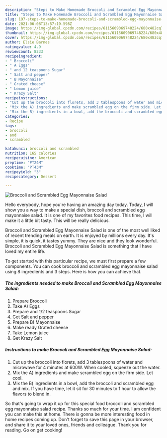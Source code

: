 ```yaml
---
description: "Steps to Make Homemade Broccoli and Scrambled Egg Mayonnaise Salad"
title: "Steps to Make Homemade Broccoli and Scrambled Egg Mayonnaise Salad"
slug: 197-steps-to-make-homemade-broccoli-and-scrambled-egg-mayonnaise-salad
date: 2021-06-08T13:57:19.598Z
image: https://img-global.cpcdn.com/recipes/6115609069748224/680x482cq70/broccoli-and-scrambled-egg-mayonnaise-salad-recipe-main-photo.jpg
thumbnail: https://img-global.cpcdn.com/recipes/6115609069748224/680x482cq70/broccoli-and-scrambled-egg-mayonnaise-salad-recipe-main-photo.jpg
cover: https://img-global.cpcdn.com/recipes/6115609069748224/680x482cq70/broccoli-and-scrambled-egg-mayonnaise-salad-recipe-main-photo.jpg
author: Elsie Barnes
ratingvalue: 4.9
reviewcount: 8233
recipeingredient:
- " Broccoli"
- " A Eggs"
- " and 12 teaspoons Sugar"
- " Salt and pepper"
- " B Mayonnaise"
- " Grated cheese"
- " Lemon juice"
- " Krazy Salt"
recipeinstructions:
- "Cut up the broccoli into florets, add 3 tablespoons of water and microwave for 4 minutes at 600W. When cooled, squeeze out the water."
- "Mix the A) ingredients and make scrambled egg on the firm side. Let cool."
- "Mix the B) ingredients in a bowl, add the broccoli and scrambled egg and mix. If you have time, let it sit for 30 minutes to 1 hour to allow the flavors to blend in."
categories:
- Recipe
tags:
- broccoli
- and
- scrambled

katakunci: broccoli and scrambled 
nutrition: 165 calories
recipecuisine: American
preptime: "PT24M"
cooktime: "PT43M"
recipeyield: "3"
recipecategory: Dessert

---
```



![Broccoli and Scrambled Egg Mayonnaise Salad](https://img-global.cpcdn.com/recipes/6115609069748224/680x482cq70/broccoli-and-scrambled-egg-mayonnaise-salad-recipe-main-photo.jpg)

Hello everybody, hope you're having an amazing day today. Today, I will show you a way to make a special dish, broccoli and scrambled egg mayonnaise salad. It is one of my favorites food recipes. This time, I will make it a little bit tasty. This will be really delicious.



Broccoli and Scrambled Egg Mayonnaise Salad is one of the most well liked of recent trending meals on earth. It is enjoyed by millions every day. It's simple, it is quick, it tastes yummy. They are nice and they look wonderful. Broccoli and Scrambled Egg Mayonnaise Salad is something that I have loved my entire life.


To get started with this particular recipe, we must first prepare a few components. You can cook broccoli and scrambled egg mayonnaise salad using 8 ingredients and 3 steps. Here is how you can achieve that.

<!--inarticleads1-->

##### The ingredients needed to make Broccoli and Scrambled Egg Mayonnaise Salad:

1. Prepare  Broccoli
1. Take  A) Eggs
1. Prepare  and 1/2 teaspoons Sugar
1. Get  Salt and pepper
1. Prepare  B) Mayonnaise
1. Make ready  Grated cheese
1. Take  Lemon juice
1. Get  Krazy Salt




<!--inarticleads2-->

##### Instructions to make Broccoli and Scrambled Egg Mayonnaise Salad:

1. Cut up the broccoli into florets, add 3 tablespoons of water and microwave for 4 minutes at 600W. When cooled, squeeze out the water.
1. Mix the A) ingredients and make scrambled egg on the firm side. Let cool.
1. Mix the B) ingredients in a bowl, add the broccoli and scrambled egg and mix. If you have time, let it sit for 30 minutes to 1 hour to allow the flavors to blend in.




So that's going to wrap it up for this special food broccoli and scrambled egg mayonnaise salad recipe. Thanks so much for your time. I am confident you can make this at home. There is gonna be more interesting food in home recipes coming up. Don't forget to save this page in your browser, and share it to your loved ones, friends and colleague. Thank you for reading. Go on get cooking!

